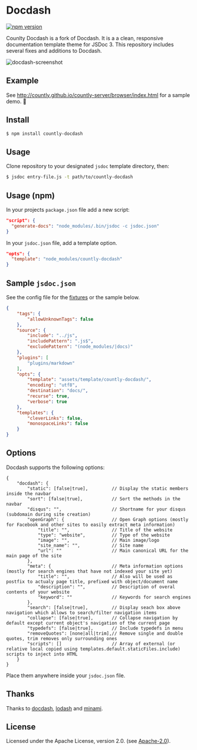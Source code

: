 # Docdash
[![npm version](https://badge.fury.io/js/countly-docdash.svg)](https://badge.fury.io/js/countly-docdash)

Counlty Docdash is a fork of Docdash. It is a a clean, responsive documentation template theme for JSDoc 3. This repository includes several fixes and additions to Docdash.

![docdash-screenshot](https://cloud.githubusercontent.com/assets/447956/13398144/4dde7f36-defd-11e5-8909-1a9013302cb9.png)


## Example
See http://countly.github.io/countly-server/browser/index.html for a sample demo. :rocket:

## Install

```bash
$ npm install countly-docdash
```

## Usage
Clone repository to your designated `jsdoc` template directory, then:

```bash
$ jsdoc entry-file.js -t path/to/countly-docdash
```

## Usage (npm)
In your projects `package.json` file add a new script:

```json
"script": {
  "generate-docs": "node_modules/.bin/jsdoc -c jsdoc.json"
}
```

In your `jsdoc.json` file, add a template option.

```json
"opts": {
  "template": "node_modules/countly-docdash"
}
```

## Sample `jsdoc.json`
See the config file for the [fixtures](fixtures/fixtures.conf.json) or the sample below.

```json
{
    "tags": {
        "allowUnknownTags": false
    },
    "source": {
        "include": "../js",
        "includePattern": ".js$",
        "excludePattern": "(node_modules/|docs)"
    },
    "plugins": [
        "plugins/markdown"
    ],
    "opts": {
        "template": "assets/template/countly-docdash/",
        "encoding": "utf8",
        "destination": "docs/",
        "recurse": true,
        "verbose": true
    },
    "templates": {
        "cleverLinks": false,
        "monospaceLinks": false
    }
}
```

## Options
Docdash supports the following options:

```
{
    "docdash": {
        "static": [false|true],         // Display the static members inside the navbar
        "sort": [false|true],           // Sort the methods in the navbar
        "disqus": "",                   // Shortname for your disqus (subdomain during site creation)
		"openGraph": {                  // Open Graph options (mostly for Facebook and other sites to easily extract meta information)
			"title": "",                // Title of the website
			"type": "website",          // Type of the website
			"image": "",                // Main image/logo
			"site_name": "",            // Site name
			"url": ""                   // Main canonical URL for the main page of the site
		},
		"meta": {                       // Meta information options (mostly for search engines that have not indexed your site yet)
			"title": "",                // Also will be used as postfix to actualy page title, prefixed with object/document name
			"description": "",          // Description of overal contents of your website
			"keyword": ""               // Keywords for search engines
		},
        "search": [false|true],         // Display seach box above navigation which allows to search/filter navigation items
        "collapse": [false|true],       // Collapse navigation by default except current object's navigation of the current page
        "typedefs": [false|true],       // Include typedefs in menu
        "removeQuotes": [none|all|trim],// Remove single and double quotes, trim removes only surrounding ones
        "scripts": []                   // Array of external (or relative local copied using templates.default.staticFiles.include) scripts to inject into HTML
    }
}
```

Place them anywhere inside your `jsdoc.json` file.

## Thanks
Thanks to [docdash](https://github.com/clenemt/docdash), [lodash](https://lodash.com) and [minami](https://github.com/nijikokun/minami).

## License
Licensed under the Apache License, version 2.0. (see [Apache-2.0](LICENSE.md)).

